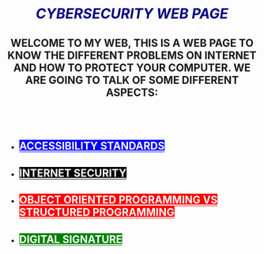 <h1 style="text-align: center;"><em><span style="color: #000080;">CYBERSECURITY WEB PAGE</span></em></h1>
<h2 style="text-align: center;">WELCOME TO MY WEB, THIS IS A WEB PAGE TO KNOW THE DIFFERENT PROBLEMS ON INTERNET AND HOW TO PROTECT YOUR COMPUTER. WE ARE GOING TO TALK OF SOME DIFFERENT ASPECTS:</h2>
<h2>&nbsp;</h2>
<ul>
<li style="text-align: left;">
<h2><span style="background-color: #0000ff; color: #ffffff;"><a style="background-color: #0000ff; color: #ffffff;" href="https://jaimuspl21.github.io/CYBER-SECURITY/Accessibility_standards.html">ACCESSIBILITY STANDARDS</a></span></h2>
</li>
</ul>
<ul>
<li>
<h2><span style="background-color: #000000; color: #ffffff;"><a style="background-color: #000000; color: #ffffff;" href="https://jaimuspl21.github.io/CYBER-SECURITY/Internet_security.html">INTERNET SECURITY</a></span></h2>
</li>
</ul>
<ul>
<li>
<h2><span style="background-color: #ff0000; color: #ffffff;"><a style="background-color: #ff0000; color: #ffffff;" href="https://jaimuspl21.github.io/CYBER-SECURITY/Obj_oriented_programming_vs_structured_programming.html">OBJECT ORIENTED PROGRAMMING VS STRUCTURED PROGRAMMING</a></span></h2>
</li>
</ul>
<ul>
<li>
<h2><span style="background-color: #008000; color: #ffffff;"><a style="background-color: #008000; color: #ffffff;" href="https://jaimuspl21.github.io/CYBER-SECURITY/Digital_signature.html">DIGITAL SIGNATURE</a></span></h2>
</li>
</ul>
